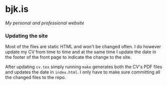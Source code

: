 # bjk.is
*My personal and professional website*

### Updating the site
Most of the files are static HTML and won't be changed often. I do however update my CV from time to time and at the same time I update the date in the footer of the front page to indicate the change to the site.

After updating `cv.tex` simply running `make` generates both the CV's PDF files and updates the date in `index.html`. I only have to make sure committing all the changed files to the repo.
